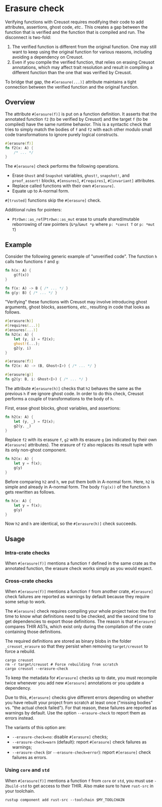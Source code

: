 # Erasure check

Verifying functions with Creusot requires modifying their code to add attributes, assertions, ghost code, *etc.*.
This creates a gap between the function that is verified and the function that is compiled and run.
The disconnect is two-fold:

1. The verified function is different from the original function.
   One may still want to keep using the original function for various reasons,
   including avoiding a dependency on Creusot.
2. Even if you compile the verified function, that relies on erasing Creusot annotations,
   which may affect trait resolution and result in compiling a different function
   than the one that was verified by Creusot.

To bridge that gap, the `#[erasure(...)]` attribute maintains a tight connection
between the verified function and the original function.

## Overview

The attribute `#[erasure(f)]` is put on a function definition.
It asserts that the annotated function `f2` (to be verified by Creusot) and the target `f`
(to be compiled) have the same runtime behavior.
This is a syntactic check that tries to simply match the bodies of `f` and `f2` with each other
modulo small code transformations to ignore purely logical constructs.

```rust
#[erasure(f)]
fn f2(x: A) {
    /* ... */
}
```

The `#[erasure]` check performs the following operations.

- Erase `Ghost` and `Snapshot` variables, `ghost!`, `snapshot!`, and `proof_assert!` blocks,
  `#[ensures]`, `#[requires]`, `#[invariant]` attributes.
- Replace called functions with their own `#[erasure]`.
- Equate up to A-normal form.

`#[trusted]` functions skip the `#[erasure]` check.

Additional rules for pointers:

- `PtrOwn::as_ref`/`PtrOwn::as_mut` erase to unsafe shared/mutable reborrowing of raw pointers
  (`&*p`/`&mut *p` where `p: *const T` or `p: *mut T`)

## Example

Consider the following generic example of "unverified code".
The function `h` calls two functions `f` and `g`:

```rust
fn h(x: A) {
    g(f(x))
}

fn f(x: A) -> B { /* ... */ }
fn g(y: B) { /* ... */ }
```

"Verifying" these functions with Creusot may involve introducing ghost arguments,
ghost blocks, assertions, *etc.*, resulting in code that looks as follows.

```rust
#[erasure(h)]
#[requires(...)]
#[ensures(...)]
fn h2(x: A) {
    let (y, i) = f2(x);
    ghost!(...);
    g2(y, i)
}

#[erasure(f)]
fn f2(x: A) -> (B, Ghost<I>) { /* ... */ }

#[erasure(g)]
fn g2(y: B, i: Ghost<I>) { /* ... */ }
```

The attribute `#[erasure(h)]` checks that `h2` behaves the same as the previous `h` if we ignore ghost code.
In order to do this check, Creusot performs a couple of transformations to the body of `h`.

First, erase ghost blocks, ghost variables, and assertions:

```rust
fn h2(x: A) {
    let (y, _) = f2(x);
    g2(y, _)
}
```

Replace `f2` with its erasure `f`, `g2` with its erasure `g` (as indicated by their own `#[erasure]` attributes).
The erasure of `f2` also replaces its result tuple with its only non-ghost component.

```rust
fn h2(x: A) {
    let y = f(x);
    g(y)
}
```

Before comparing `h2` and `h`, we put them both in A-normal form. Here, `h2` is simple and already in A-normal form.
The body `f(g(x))` of the function `h` gets rewritten as follows.

```rust
fn h(x: A) {
    let y = f(x);
    g(y)
}
```

Now `h2` and `h` are identical, so the `#[erasure(h)]` check succeeds.

## Usage

### Intra-crate checks

When `#[erasure(f)]` mentions a function `f` defined in the same crate
as the annotated function, the erasure check works simply as you would expect.

### Cross-crate checks

When `#[erasure(f)]` mentions a function `f` from another crate,
`#[erasure]` check failures are reported as warnings by default
because they require some setup to work.

The `#[erasure]` check requires compiling your whole project twice: the first time to know what definitions
need to be checked, and the second time to get dependencies to export those definitions. The reason is that
`#[erasure]` compares THIR ASTs, which exist only during the compilation of the crate containing those definitions.

The required definitions are stored as binary blobs in the folder `_creusot_erasure` so that they persist
when removing `target/creusot` to force a rebuild.

```
cargo creusot
rm -r target/creusot # Force rebuilding from scratch
cargo creusot --erasure-check
```

To keep the metadata for `#[erasure]` checks up to date, you must recompile twice whenever you add new
`#[erasure]` annotations or you update a dependency.

Due to this, `#[erasure]` checks give different errors depending on whether you have rebuilt your
project from scratch at least once ("missing bodies" vs. "the actual check failed").
For that reason, these failures are reported as warnings by default.
Use the option `--erasure-check` to report them as errors instead.

The variants of this option are:

- `--erasure-check=no`: disable `#[erasure]` checks;
- `--erasure-check=warn` (default): report `#[erasure]` check failures as warnings;
- `--erasure-check` (or `--erasure-check=error`): report `#[erasure]` check failures as errors.

### Using `core` and `std`

When `#[erasure(f)]` mentions a function `f` from `core` or `std`, you must use
`-Zbuild-std` to get access to their THIR. Also make sure to have `rust-src` in your toolchain.

```
rustup component add rust-src --toolchain $MY_TOOLCHAIN
```
